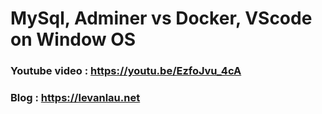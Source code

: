 # MySql, Adminer vs Docker, VScode on Window OS

### Youtube video : https://youtu.be/EzfoJvu_4cA
### Blog : https://levanlau.net
